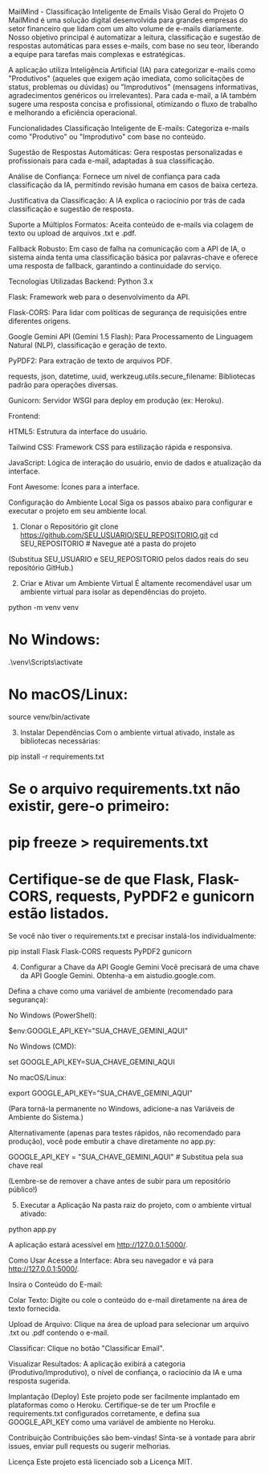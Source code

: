 MailMind - Classificação Inteligente de Emails
Visão Geral do Projeto
O MailMind é uma solução digital desenvolvida para grandes empresas do setor financeiro que lidam com um alto volume de e-mails diariamente. Nosso objetivo principal é automatizar a leitura, classificação e sugestão de respostas automáticas para esses e-mails, com base no seu teor, liberando a equipe para tarefas mais complexas e estratégicas.

A aplicação utiliza Inteligência Artificial (IA) para categorizar e-mails como "Produtivos" (aqueles que exigem ação imediata, como solicitações de status, problemas ou dúvidas) ou "Improdutivos" (mensagens informativas, agradecimentos genéricos ou irrelevantes). Para cada e-mail, a IA também sugere uma resposta concisa e profissional, otimizando o fluxo de trabalho e melhorando a eficiência operacional.

Funcionalidades
Classificação Inteligente de E-mails: Categoriza e-mails como "Produtivo" ou "Improdutivo" com base no conteúdo.

Sugestão de Respostas Automáticas: Gera respostas personalizadas e profissionais para cada e-mail, adaptadas à sua classificação.

Análise de Confiança: Fornece um nível de confiança para cada classificação da IA, permitindo revisão humana em casos de baixa certeza.

Justificativa da Classificação: A IA explica o raciocínio por trás de cada classificação e sugestão de resposta.

Suporte a Múltiplos Formatos: Aceita conteúdo de e-mails via colagem de texto ou upload de arquivos .txt e .pdf.

Fallback Robusto: Em caso de falha na comunicação com a API de IA, o sistema ainda tenta uma classificação básica por palavras-chave e oferece uma resposta de fallback, garantindo a continuidade do serviço.

Tecnologias Utilizadas
Backend: Python 3.x

Flask: Framework web para o desenvolvimento da API.

Flask-CORS: Para lidar com políticas de segurança de requisições entre diferentes origens.

Google Gemini API (Gemini 1.5 Flash): Para Processamento de Linguagem Natural (NLP), classificação e geração de texto.

PyPDF2: Para extração de texto de arquivos PDF.

requests, json, datetime, uuid, werkzeug.utils.secure_filename: Bibliotecas padrão para operações diversas.

Gunicorn: Servidor WSGI para deploy em produção (ex: Heroku).

Frontend:

HTML5: Estrutura da interface do usuário.

Tailwind CSS: Framework CSS para estilização rápida e responsiva.

JavaScript: Lógica de interação do usuário, envio de dados e atualização da interface.

Font Awesome: Ícones para a interface.

Configuração do Ambiente Local
Siga os passos abaixo para configurar e executar o projeto em seu ambiente local.

1. Clonar o Repositório
git clone https://github.com/SEU_USUARIO/SEU_REPOSITORIO.git
cd SEU_REPOSITORIO # Navegue até a pasta do projeto

(Substitua SEU_USUARIO e SEU_REPOSITORIO pelos dados reais do seu repositório GitHub.)

2. Criar e Ativar um Ambiente Virtual
É altamente recomendável usar um ambiente virtual para isolar as dependências do projeto.

python -m venv venv
# No Windows:
.\venv\Scripts\activate
# No macOS/Linux:
source venv/bin/activate

3. Instalar Dependências
Com o ambiente virtual ativado, instale as bibliotecas necessárias:

pip install -r requirements.txt
# Se o arquivo requirements.txt não existir, gere-o primeiro:
# pip freeze > requirements.txt
# Certifique-se de que Flask, Flask-CORS, requests, PyPDF2 e gunicorn estão listados.

Se você não tiver o requirements.txt e precisar instalá-los individualmente:

pip install Flask Flask-CORS requests PyPDF2 gunicorn

4. Configurar a Chave da API Google Gemini
Você precisará de uma chave da API Google Gemini. Obtenha-a em aistudio.google.com.

Defina a chave como uma variável de ambiente (recomendado para segurança):

No Windows (PowerShell):

$env:GOOGLE_API_KEY="SUA_CHAVE_GEMINI_AQUI"

No Windows (CMD):

set GOOGLE_API_KEY=SUA_CHAVE_GEMINI_AQUI

No macOS/Linux:

export GOOGLE_API_KEY="SUA_CHAVE_GEMINI_AQUI"

(Para torná-la permanente no Windows, adicione-a nas Variáveis de Ambiente do Sistema.)

Alternativamente (apenas para testes rápidos, não recomendado para produção), você pode embutir a chave diretamente no app.py:

GOOGLE_API_KEY = "SUA_CHAVE_GEMINI_AQUI" # Substitua pela sua chave real

(Lembre-se de remover a chave antes de subir para um repositório público!)

5. Executar a Aplicação
Na pasta raiz do projeto, com o ambiente virtual ativado:

python app.py

A aplicação estará acessível em http://127.0.0.1:5000/.

Como Usar
Acesse a Interface: Abra seu navegador e vá para http://127.0.0.1:5000/.

Insira o Conteúdo do E-mail:

Colar Texto: Digite ou cole o conteúdo do e-mail diretamente na área de texto fornecida.

Upload de Arquivo: Clique na área de upload para selecionar um arquivo .txt ou .pdf contendo o e-mail.

Classificar: Clique no botão "Classificar Email".

Visualizar Resultados: A aplicação exibirá a categoria (Produtivo/Improdutivo), o nível de confiança, o raciocínio da IA e uma resposta sugerida.

Implantação (Deploy)
Este projeto pode ser facilmente implantado em plataformas como o Heroku. Certifique-se de ter um Procfile e requirements.txt configurados corretamente, e defina sua GOOGLE_API_KEY como uma variável de ambiente no Heroku.

Contribuição
Contribuições são bem-vindas! Sinta-se à vontade para abrir issues, enviar pull requests ou sugerir melhorias.

Licença
Este projeto está licenciado sob a Licença MIT.
